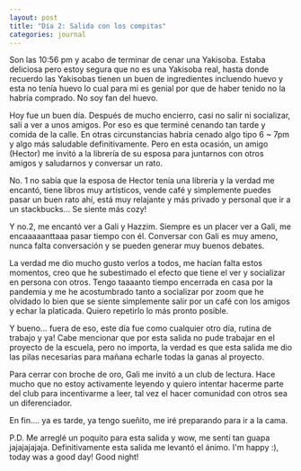 ```yaml
---
layout: post
title: "Día 2: Salida con los compitas"
categories: journal
---
```


Son las 10:56 pm y acabo de terminar de cenar una Yakisoba. Estaba deliciosa pero estoy segura que no es una Yakisoba real, hasta donde recuerdo las Yakisobas tienen un buen de ingredientes incluendo huevo y esta no tenía huevo lo cual para mi es genial por que de haber tenido no la habría comprado. No soy fan del huevo. 

Hoy fue un buen día. Después de mucho encierro, casi no salir ni socializar, salí a ver a unos amigos. Por eso es que terminé cenando tan tarde y comida de la calle. En otras circunstancias habría cenado algo tipo 6 ~ 7pm y algo más saludable definitivamente. Pero en esta ocasión, un amigo (Hector) me invitó a la librería de su esposa para juntarnos con otros amigos y saludarnos y conversar un rato. 

No. 1 no sabía que la esposa de Hector tenía una librería y la verdad me encantó, tiene libros muy artísticos, vende café y simplemente puedes pasar un buen rato ahí, está muy relajante y más privado y personal que ir a un stackbucks... Se siente más cozy!

Y no.2, me encantó ver a Gali y Hazzim. Siempre es un placer ver a Gali, me encaaaaanttaaa pasar tiempo con él. Conversar con Gali es muy ameno, nunca falta conversación y se pueden generar muy buenos debates. 

La verdad me dio mucho gusto verlos a todos, me hacían falta estos momentos, creo que he subestimado el efecto que tiene el ver y socializar en persona con otros. Tengo taaaanto tiempo encerrada en casa por la pandemia y me he acostumbrado tanto a socializar por zoom que he olvidado lo bien que se siente simplemente salir por un café con los amigos y echar la platicada. Quiero repetirlo lo más pronto posible. 

Y bueno... fuera de eso, este día fue como cualquier otro día, rutina de trabajo y ya! Cabe mencionar que por esta salida no pude trabajar en el proyecto de la escuela, pero no importa, la verdad es que esta salida me dio las pilas necesarias para mañana echarle todas la ganas al proyecto.

Para cerrar con broche de oro, Gali me invitó a un club de lectura. Hace mucho que no estoy activamente leyendo y quiero intentar hacerme parte del club para incentivarme a leer, tal vez el hacer comunidad con otros sea un diferenciador.

En fin.... ya es tarde, ya tengo sueñito, me iré preparando para ir a la cama. 

P.D. Me arreglé un poquito para esta salida y wow, me sentí tan guapa jajajajajaja. Definitivamente esta salida me levantó el ánimo. I'm happy :), today was a good day! Good night!



